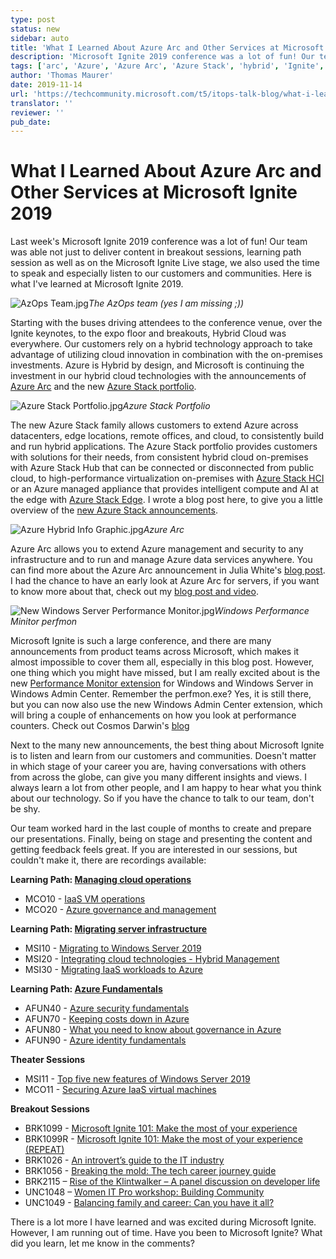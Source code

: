 ```yaml
---
type: post
status: new
sidebar: auto
title: 'What I Learned About Azure Arc and Other Services at Microsoft Ignite 2019'
description: 'Microsoft Ignite 2019 conference was a lot of fun! Our team was able not just to deliver content in breakout sessions, learning path session as well as on the Microsoft Ignite Live stage, we also used the time to speak and especially listen to our customers and communities. Here is what Thomas learned at Microsoft Ignite 2019 about Azure Hybrid Cloud with Azure Arc, Azure Stack and much more!'
tags: ['arc', 'Azure', 'Azure Arc', 'Azure Stack', 'hybrid', 'Ignite', 'Microsoft Ignite', 'Microsoft Ignite 2019', 'stack', 'Thomas Maurer', 'Windows', 'Windows Server']
author: 'Thomas Maurer'
date: 2019-11-14
url: 'https://techcommunity.microsoft.com/t5/itops-talk-blog/what-i-learned-about-azure-arc-and-other-services-at-microsoft/ba-p/1005582?WT.mc_id=twitter-social-thmaure'
translator: ''
reviewer: ''
pub_date: 
---
```


# What I Learned About Azure Arc and Other Services at Microsoft Ignite 2019

<ContentMeta />

Last week's Microsoft Ignite 2019 conference was a lot of fun! Our team was able not just to deliver content in breakout sessions, learning path session as well as on the Microsoft Ignite Live stage, we also used the time to speak and especially listen to our customers and communities. Here is what I've learned at Microsoft Ignite 2019. 

![AzOps Team.jpg](https://gxcuf89792.i.lithium.com/t5/image/serverpage/image-id/156851i51F9E6302036E126/image-size/large?v=1.0&px=999)*The AzOps team (yes I am missing ;))*

 

 

Starting with the buses driving attendees to the conference venue, over the Ignite keynotes, to the expo floor and breakouts, Hybrid Cloud was everywhere. Our customers rely on a hybrid technology approach to take advantage of utilizing cloud innovation in combination with the on-premises investments. Azure is Hybrid by design, and Microsoft is continuing the investment in our hybrid cloud technologies with the announcements of [Azure Arc](https://azure.microsoft.com/services/azure-arc?WT.mc_id=itopstalk-blog-thmaure) and the new [Azure Stack portfolio](https://azure.microsoft.com/en-us/overview/azure-stack?WT.mc_id=itopstalk-blog-thmaure).

 

 

![Azure Stack Portfolio.jpg](https://gxcuf89792.i.lithium.com/t5/image/serverpage/image-id/156870i482768A0A72EEEA3/image-size/large?v=1.0&px=999)*Azure Stack Portfolio*

 

 

The new Azure Stack family allows customers to extend Azure across datacenters, edge locations, remote offices, and cloud, to consistently build and run hybrid applications. The Azure Stack portfolio provides customers with solutions for their needs, from consistent hybrid cloud on-premises with Azure Stack Hub that can be connected or disconnected from public cloud, to high-performance virtualization on-premises with [Azure Stack HCI](https://azure.microsoft.com/en-us/overview/azure-stack/hci?WT.mc_id=itopstalk-blog-thmaure) or an Azure managed appliance that provides intelligent compute and AI at the edge with [Azure Stack Edge](https://azure.microsoft.com/en-us/services/databox/edge?WT.mc_id=itopstalk-blog-thmaure). I wrote a blog post here, to give you a little overview of the [new Azure Stack announcements](https://www.thomasmaurer.ch/2019/11/an-overview-at-the-new-azure-stack-portfolio/).

 

 

![Azure Hybrid Info Graphic.jpg](https://gxcuf89792.i.lithium.com/t5/image/serverpage/image-id/156871iAAB9DF17DA3C9A82/image-size/large?v=1.0&px=999)*Azure Arc*

 

 

Azure Arc allows you to extend Azure management and security to any infrastructure and to run and manage Azure data services anywhere. You can find more about the Azure Arc announcement in Julia White's [blog post](https://azure.microsoft.com/en-us/blog/azure-services-now-run-anywhere-with-new-hybrid-capabilities-announcing-azure-arc/?WT.mc_id=itopstalk-blog-thmaure). I had the chance to have an early look at Azure Arc for servers, if you want to know more about that, check out my [blog post and video](https://www.thomasmaurer.ch/2019/11/cloud-native-azure-management-for-hybrid-environments-with-azure-arc/).

 

 

 

![New Windows Server Performance Monitor.jpg](https://gxcuf89792.i.lithium.com/t5/image/serverpage/image-id/156872iB8AF496B6B75E5F2/image-size/large?v=1.0&px=999)*Windows Performance Minitor perfmon*

 

 

Microsoft Ignite is such a large conference, and there are many announcements from product teams across Microsoft, which makes it almost impossible to cover them all, especially in this blog post. However, one thing which you might have missed, but I am really excited about is the new [Performance Monitor extension](https://www.thomasmaurer.ch/2019/11/new-performance-monitor-for-windows-server/) for Windows and Windows Server in Windows Admin Center. Remember the perfmon.exe? Yes, it is still there, but you can now also use the new Windows Admin Center extension, which will bring a couple of enhancements on how you look at performance counters. Check out Cosmos Darwin's [blog](https://techcommunity.microsoft.com/t5/Windows-Admin-Center-Blog/Introducing-the-new-Performance-Monitor-for-Windows/ba-p/957991?WT.mc_id=itopstalk-blog-thmaure) 

 

 

Next to the many new announcements, the best thing about Microsoft Ignite is to listen and learn from our customers and communities. Doesn't matter in which stage of your career you are, having conversations with others from across the globe, can give you many different insights and views. I always learn a lot from other people, and I am happy to hear what you think about our technology. So if you have the chance to talk to our team, don't be shy.

 

 

Our team worked hard in the last couple of months to create and prepare our presentations. Finally, being on stage and presenting the content and getting feedback feels great. If you are interested in our sessions, but couldn't make it, there are recordings available:

 

**Learning Path: [Managing cloud operations](https://myignite.techcommunity.microsoft.com/learning-paths/83212?WT.mc_id=itopstalk-blog-thmaure)**

 

- MCO10 - [IaaS VM operations](https://myignite.techcommunity.microsoft.com/sessions/82994?WT.mc_id=itopstalk-blog-thmaure) 
- MCO20 - [Azure governance and management](https://myignite.techcommunity.microsoft.com/sessions/82995?WT.mc_id=itopstalk-blog-thmaure) 

 

**Learning Path: [Migrating server infrastructure](https://myignite.techcommunity.microsoft.com/learning-paths/87290?WT.mc_id=itopstalk-blog-thmaure)**

 

- MSI10 - [Migrating to Windows Server 2019](https://myignite.techcommunity.microsoft.com/sessions/82966?WT.mc_id=itopstalk-blog-thmaure)
- MSI20 - [Integrating cloud technologies - Hybrid Management](https://myignite.techcommunity.microsoft.com/sessions/82975?WT.mc_id=itopstalk-blog-thmaure)
- MSI30 - [Migrating IaaS workloads to Azure](https://myignite.techcommunity.microsoft.com/sessions/82978?WT.mc_id=itopstalk-blog-thmaure)

 

**Learning Path: [Azure Fundamentals](https://myignite.techcommunity.microsoft.com/learning-paths/83208?WT.mc_id=itopstalk-blog-thmaure)**

 

- AFUN40 - [Azure security fundamentals](https://myignite.techcommunity.microsoft.com/sessions/83204?WT.mc_id=itopstalk-blog-thmaure)
- AFUN70 - [Keeping costs down in Azure](https://myignite.techcommunity.microsoft.com/sessions/83215?WT.mc_id=itopstalk-blog-thmaure)
- AFUN80 - [What you need to know about governance in Azure](https://myignite.techcommunity.microsoft.com/sessions/83216?WT.mc_id=itopstalk-blog-thmaure)
- AFUN90 - [Azure identity fundamentals](https://myignite.techcommunity.microsoft.com/sessions/83217?WT.mc_id=itopstalk-blog-thmaure)

 

**Theater Sessions**

 

- MSI11 - [Top five new features of Windows Server 2019](https://myignite.techcommunity.microsoft.com/sessions/83222?WT.mc_id=itopstalk-blog-thmaure)
- MCO11 - [Securing Azure IaaS virtual machines](https://myignite.techcommunity.microsoft.com/sessions/83221?WT.mc_id=itopstalk-blog-thmaure)

 

**Breakout Sessions**

 

- BRK1099 - [Microsoft Ignite 101: Make the most of your experience](https://myignite.techcommunity.microsoft.com/sessions/85240?WT.mc_id=itopstalk-blog-thmaure)
- BRK1099R - [Microsoft Ignite 101: Make the most of your experience (REPEAT)](https://myignite.techcommunity.microsoft.com/sessions/85239?WT.mc_id=itopstalk-blog-thmaure)
- BRK1026 - [An introvert’s guide to the IT industry](https://myignite.techcommunity.microsoft.com/sessions/81710?WT.mc_id=itopstalk-blog-thmaure)
- BRK1056 - [Breaking the mold: The tech career journey guide](https://myignite.techcommunity.microsoft.com/sessions/83489?WT.mc_id=itopstalk-blog-thmaure)
- BRK2115 – [Rise of the Klintwalker – A panel discussion on developer life](https://myignite.techcommunity.microsoft.com/sessions/80304?WT.mc_id=itopstalk-blog-thmaure)
- UNC1048 – [Women IT Pro workshop: Building Community](https://myignite.techcommunity.microsoft.com/sessions/83768?WT.mc_id=itopstalk-blog-thmaure)
- UNC1049 - [Balancing family and career: Can you have it all?](http:/?WT.mc_id=itopstalk-blog-thmaure)

 

There is a lot more I have learned and was excited during Microsoft Ignite. However, I am running out of time. Have you been to Microsoft Ignite? What did you learn, let me know in the comments?

